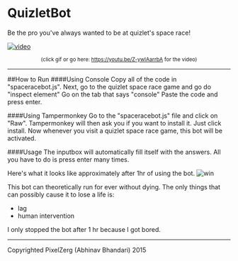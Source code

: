 # QuizletBot
Be the pro you've always wanted to be at quizlet's space race!

[![video](https://j.gifs.com/BBBQPx.gif)](https://youtu.be/Z-ywIAarrbA)
<center><small>(click gif or go here: <a href="https://youtu.be/Z-ywIAarrbA">https://youtu.be/Z-ywIAarrbA</a> for the video)</small></center>

---
##How to Run
####Using Console
Copy all of the code in "spaceracebot.js".
Next, go to the quizlet space race game and go do "inspect element"
Go on the tab that says "console"
Paste the code and press enter.

####Using Tampermonkey
Go to the "spaceracebot.js" file and click on "Raw".
Tampermonkey will then ask you if you want to install it.
Just click install.
Now whenever you visit a quizlet space race game, this bot will be activated.

####Usage
The inputbox will automatically fill itself with the answers.
All you have to do is press enter many times.

Here's what it looks like approximately after 1hr of using the bot.
![win](http://i.snag.gy/673UL.jpg)

This bot can theoretically run for ever without dying. The only things that can possibly cause it to lose a life is:
- lag
- human intervention

I only stopped the bot after 1 hr because I got bored.

---
Copyrighted PixelZerg (Abhinav Bhandari) 2015
